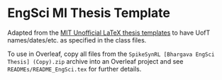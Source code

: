 # EngSci MI Thesis Template

Adapted from the [MIT Unofficial LaTeX thesis templates](http://web.mit.edu/thesis/tex/) to have UofT names/dates/etc. as specified in the class files.

To use in Overleaf, copy all files from the `SpikeSynRL [Bhargava EngSci Thesis] (Copy).zip` archive into an Overleaf project and see `READMEs/README_EngSci.tex` for further details. 

